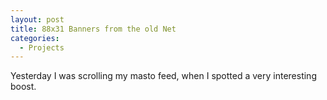 ```yaml
---
layout: post
title: 88x31 Banners from the old Net
categories:
  - Projects
---
```



Yesterday I was scrolling my  masto feed, when I spotted a very interesting boost.

